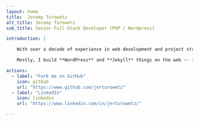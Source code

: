 ```yaml
---
layout: home
title:  Jeremy Turowetz
alt_title: Jeremy Turowetz
sub_title: Senior Full-Stack Developer (PHP / Wordpress)

introduction: |

    With over a decade of experience in web development and project strategy, I focus strong, analytical problem solving skills on user experience and stability. One of my favorite things is that clients tend to come to me with new projects, not looking for bandaids for old ones.

    Mostly, I build **WordPress** and **Jekyll** things on the web -- [this site](https://github.com/jerturowetz/jerturowetz.github.io) among them.

actions:
  - label: "Fork me on GitHub"
    icon: github
    url: "https://www.github.com/jerturowetz"
  - label: "LinkedIn"
    icon: linkedin
    url: "https://www.linkedin.com/in/jerturowetz/"

---
```

